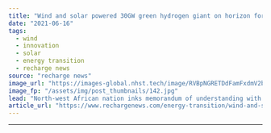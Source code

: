 ```yaml
---
title: "Wind and solar powered 30GW green hydrogen giant on horizon for Mauritania"
date: "2021-06-16"
tags: 
  - wind
  - innovation
  - solar
  - energy transition
  - recharge news
source: "recharge news"
image_url: "https://images-global.nhst.tech/image/RVBpNGRETDdFamFxdmV2bTYxbXpVRmZGcjlPaVJOK09SeERFMDRTQ3N0TT0=/nhst/binary/d7c62a8c9f6d5a07fc758310400be3bb"
image_fp: "/assets/img/post_thumbnails/142.jpg"
lead: "North-west African nation inks memorandum of understanding with CWP Global to build power-to-X megadevelopment in desert"
article_url: "https://www.rechargenews.com/energy-transition/wind-and-solar-powered-30gw-green-hydrogen-giant-on-horizon-for-mauritania/2-1-1026135"
---
```


---
